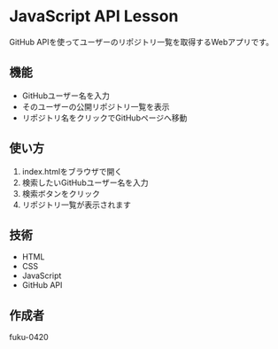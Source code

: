 
# JavaScript API Lesson

GitHub APIを使ってユーザーのリポジトリ一覧を取得するWebアプリです。

## 機能
- GitHubユーザー名を入力
- そのユーザーの公開リポジトリ一覧を表示
- リポジトリ名をクリックでGitHubページへ移動

## 使い方
1. index.htmlをブラウザで開く
2. 検索したいGitHubユーザー名を入力
3. 検索ボタンをクリック
4. リポジトリ一覧が表示されます

## 技術
- HTML
- CSS  
- JavaScript
- GitHub API

## 作成者
fuku-0420
